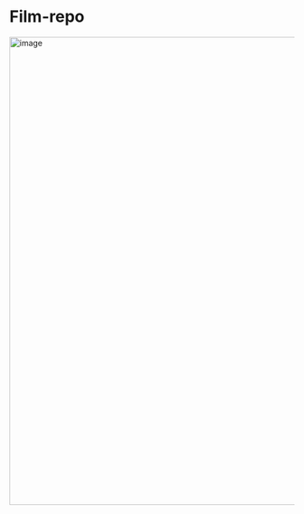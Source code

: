 # Film-repo
<img width="826" alt="image" src="https://github.com/user-attachments/assets/37c0a089-c492-4786-82aa-fb33a2176781" />
